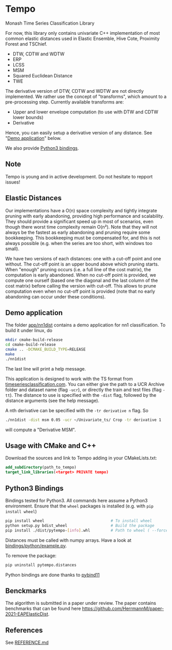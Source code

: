# Tempo
Monash Time Series Classification Library

For now, this library only contains univariate C++ implementation of most common elastic distances
used in Elastic Ensemble, Hive Cote, Proximity Forest and TSChief.
 * DTW, CDTW and WDTW
 * ERP
 * LCSS
 * MSM
 * Squared Euclidean Distance
 * TWE
 
The derivative version of DTW, CDTW and WDTW are not directly implemented.
We rather use the concept of "transforms", which amount to a pre-processing step.
Currently available transforms are:
  * Upper and lower envelope computation (to use with DTW and CDTW lower bounds)
  * Derivative
  
Hence, you can easily setup a derivative version of any distance.
See "[Demo application](#demo-application)" below.
 
We also provide [Python3 bindings](#python3-bindings).

## Note
Tempo is young and in active development. Do not hesitate to repport issues!

## Elastic Distances

Our implementations have a O(n) space complexity and tightly integrate pruning with early abandoning, providing high performance and scalability.
They should provide a significant speed up in most of scenarios, even though there worst time complexity remain O(n²).
Note that they will not always be the fastest as early abandoning and pruning require some bookkeeping.
This bookkeeping must be compensated for, and this is not always possible (e.g. when the series are too short, with windows too small).

We have two versions of each distances: one with a cut-off point and one without.
The cut-off point is an upper bound above which pruning starts.
When "enough" pruning occurs (i.e. a full line of the cost matrix), the computation is early abandoned.
When no cut-off point is provided, we compute one ourself (based one the diagonal and the last column of the cost matrix)
before calling the version with cut-off.
This allows to prune computation even when no cut-off point is provided
(note that no early abandoning can occur under these conditions).

## Demo application

The folder [app/nn1dist](app/nn1dist) contains a demo application for nn1 classification.
To build it under linux, do

```bash
mkdir cmake-build-release
cd cmake-build-release
cmake .. -DCMAKE_BUILD_TYPE=RELEASE
make
./nn1dist
```

The last line will print a help message.

This application is designed to work with the TS format from [timeseriesclassification.com](http://timeseriesclassification.com/dataset.php).
You can either give the path to a UCR Archive folder and dataset name (flag `-ucr`), or directly the train and test files (flag `-tt`).
The distance to use is specified with the ``-dist`` flag, followed by the distance arguments (see the help message).

A nth derivative can be specified with the ``-tr derivative n`` flag.
So
```bash
./nn1dist -dist msm 0.05 -ucr ~/Univariate_ts/ Crop -tr derivative 1
```
will compute a "Derivative MSM".


## Usage with CMake and C++
Download the sources and link to Tempo adding in your CMakeLists.txt:
```cmake
add_subdirectory(path_to_tempo)
target_link_libraries(<target> PRIVATE tempo)
```

## Python3 Bindings
Bindings tested for Python3. All commands here assume a Python3 environment.
Ensure that the `wheel` packages is installed (e.g. with `pip install wheel`)
```bash
pip install wheel                             # To install wheel
python setup.py bdist_wheel                   # Build the package
pip install ./dist/pytempo-[info].whl         # Path to wheel ( --force-reinstall to overwrite a previous installation)
```

Distances must be called with numpy arrays.
Have a look at [bindings/python/example.py](bindings/python/example.py).

To remove the package:
```bash
pip uninstall pytempo.distances
```

Python bindings are done thanks to [pybind11](https://github.com/pybind/pybind11)

## Benckmarks
The algorithm is submitted in a paper under review.
The paper contains benchmarks that can be found here https://github.com/HerrmannM/paper-2021-EAPElasticDist.

## References
See [REFERENCE.md](REFERENCE.md)

